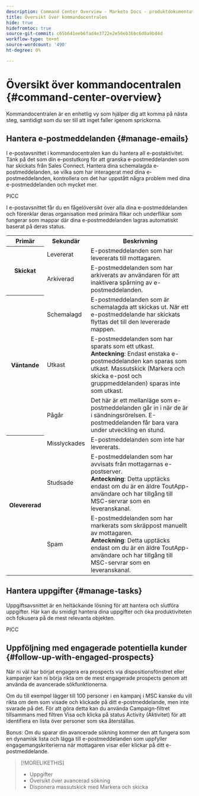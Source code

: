 ```yaml
---
description: Command Center Overview - Marketo Docs - produktdokumentation
title: Översikt över kommandocentralen
hide: true
hidefromtoc: true
source-git-commit: c65b641eeb6fad4e3722e2e50eb36bc6d0a9bd4d
workflow-type: tm+mt
source-wordcount: '490'
ht-degree: 0%

---
```


# Översikt över kommandocentralen {#command-center-overview}

Kommandocentralen är en enhetlig vy som hjälper dig att komma på nästa steg, samtidigt som du ser till att inget faller igenom sprickorna.

## Hantera e-postmeddelanden {#manage-emails}

I e-postavsnittet i kommandocentralen kan du hantera all e-postaktivitet. Tänk på det som din e-postutkorg för att granska e-postmeddelanden som har skickats från Sales Connect. Hantera dina schemalagda e-postmeddelanden, se vilka som har interagerat med dina e-postmeddelanden, kontrollera om det har uppstått några problem med dina e-postmeddelanden och mycket mer.

PICC

I e-postavsnittet får du en fågelöversikt över alla dina e-postmeddelanden och förenklar deras organisation med primära flikar och underflikar som fungerar som mappar där dina e-postmeddelanden lagras automatiskt baserat på deras status.

<table>
 <tr>
  <th>Primär</th>
  <th>Sekundär</th>
  <th>Beskrivning</th>
 </tr>
 <tr>
  <th rowspan="2">Skickat</th>
  <td>Levererat</td>
  <td>E-postmeddelanden som har levererats till mottagaren.</td>
 </tr>
 <tr>
  <td>Arkiverad</td>
  <td>E-postmeddelanden som har arkiverats av användaren för att inaktivera spårning av e-postmeddelanden.</td>
 </tr>
 <tr>
  <th rowspan="3">Väntande</th>
  <td>Schemalagd</td>
  <td>E-postmeddelanden som är schemalagda att skickas ut. När ett e-postmeddelande har skickats flyttas det till den levererade mappen.</td>
 </tr>
 <tr>
  <td>Utkast</td>
  <td>E-postmeddelanden som har sparats som ett utkast.<br/>
  <strong>Anteckning</strong>: Endast enstaka e-postmeddelanden kan sparas som utkast. Massutskick (Markera och skicka e-post och gruppmeddelanden) sparas inte som utkast.</td>
 </tr>
 <tr>
  <td>Pågår</td>
  <td>Det här är ett mellanläge som e-postmeddelanden går in i när de är i sändningsrörelsen. E-postmeddelanden får bara vara under utveckling en stund.</td>
 </tr>
 <tr>
  <th rowspan="3">Olevererad</th>
  <td>Misslyckades</td>
  <td>E-postmeddelanden som inte har levererats.
</td>
 </tr>
 <tr>
  <td>Studsade</td>
  <td>E-postmeddelanden som har avvisats från mottagarnas e-postserver.<br/>
  <strong>Anteckning</strong>: Detta upptäcks endast om du är en äldre ToutApp-användare och har tillgång till MSC-servrar som en leveranskanal.</td>
 </tr>
 <tr>
  <td>Spam</td>
  <td>E-postmeddelanden som har markerats som skräppost manuellt av mottagaren.<br/>
  <strong>Anteckning</strong>: Detta upptäcks endast om du är en äldre ToutApp-användare och har tillgång till MSC-servrar som en leveranskanal.</td>
 </tr>
</table>

## Hantera uppgifter {#manage-tasks}

Uppgiftsavsnittet är en heltäckande lösning för att hantera och slutföra uppgifter. Här kan du smidigt hantera dina uppgifter och öka produktiviteten och fokusera på de mest relevanta objekten.

PICC

## Uppföljning med engagerade potentiella kunder {#follow-up-with-engaged-prospects}

När ni väl har börjat engagera era prospects via dispositionsfönstret eller kampanjer kan ni börja rikta om de mest engagerade prospects genom att använda de avancerade sökfunktionerna.

Om du till exempel lägger till 100 personer i en kampanj i MSC kanske du vill rikta om dem som visade och klickade på ditt e-postmeddelande, men inte svarade på det. För att göra detta kan du använda Campaign-filtret tillsammans med filtren Visa och klicka på status Activity (Aktivitet) för att identifiera en lista över personer som ska återställas.

Bonus: Om du sparar din avancerade sökning kommer den att fungera som en dynamisk lista och lägga till e-postmeddelanden som uppfyller engagemangskriterierna när mottagaren visar eller klickar på ditt e-postmeddelande.

>[!MORELIKETHIS]
>
>* Uppgifter
>* Översikt över avancerad sökning
>* Disponera massutskick med Markera och skicka

